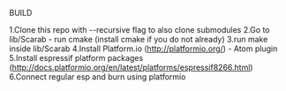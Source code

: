 BUILD



1.Clone this repo with --recursive flag to also clone submodules
2.Go to lib/Scarab - run cmake (install cmake if you do not already)
3.run make inside lib/Scarab
4.Install Platform.io (http://platformio.org/) - Atom plugin
5.Install espressif platform packages (http://docs.platformio.org/en/latest/platforms/espressif8266.html)
6.Connect regular esp and burn using platformio
